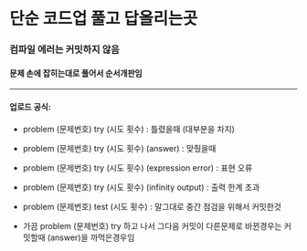 # 단순 코드업 풀고 답올리는곳

### 컴파일 에러는 커밋하지 않음
#### 문제 손에 잡히는대로 풀어서 순서개판임
---
#### 업로드 공식:

- problem (문제번호) try (시도 횟수) : 틀렸을때 (대부분을 차지)

- problem (문제번호) try (시도 횟수) (answer) : 맞췄을때

- problem (문제번호) try (시도 횟수) (expression error) : 표현 오류

- problem (문제번호) try (시도 횟수) (infinity output) : 출력 한계 초과

- problem (문제번호) test (시도 횟수) : 말그대로 중간 점검을 위해서 커밋한것

- 가끔 problem (문제번호) try 하고 나서 그다음 커밋이 다른문제로 바뀐경우는 커밋할때 (answer)을 까먹은경우임
